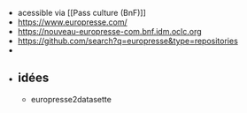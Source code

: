 - acessible via [[Pass culture (BnF)]]
- https://www.europresse.com/
- https://nouveau-europresse-com.bnf.idm.oclc.org
- https://github.com/search?q=europresse&type=repositories
-
- ## idées
	- europresse2datasette